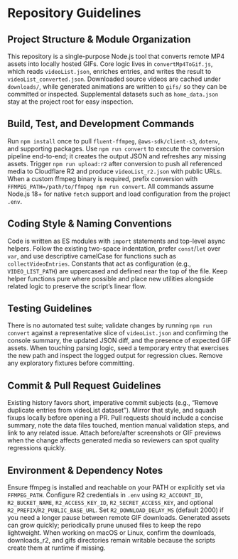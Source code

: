 # Repository Guidelines

## Project Structure & Module Organization
This repository is a single-purpose Node.js tool that converts remote MP4 assets into locally hosted GIFs. Core logic lives in `convertMp4ToGif.js`, which reads `videoList.json`, enriches entries, and writes the result to `videoList_converted.json`. Downloaded source videos are cached under `downloads/`, while generated animations are written to `gifs/` so they can be committed or inspected. Supplemental datasets such as `home_data.json` stay at the project root for easy inspection.

## Build, Test, and Development Commands
Run `npm install` once to pull `fluent-ffmpeg`, `@aws-sdk/client-s3`, `dotenv`, and supporting packages. Use `npm run convert` to execute the conversion pipeline end-to-end; it creates the output JSON and refreshes any missing assets. Trigger `npm run upload:r2` after conversion to push all referenced media to Cloudflare R2 and produce `videoList_r2.json` with public URLs. When a custom ffmpeg binary is required, prefix conversion with `FFMPEG_PATH=/path/to/ffmpeg npm run convert`. All commands assume Node.js 18+ for native `fetch` support and load configuration from the project `.env`.

## Coding Style & Naming Conventions
Code is written as ES modules with `import` statements and top-level async helpers. Follow the existing two-space indentation, prefer `const`/`let` over `var`, and use descriptive camelCase for functions such as `collectVideoEntries`. Constants that act as configuration (e.g., `VIDEO_LIST_PATH`) are uppercased and defined near the top of the file. Keep helper functions pure where possible and place new utilities alongside related logic to preserve the script’s linear flow.

## Testing Guidelines
There is no automated test suite; validate changes by running `npm run convert` against a representative slice of `videoList.json` and confirming the console summary, the updated JSON diff, and the presence of expected GIF assets. When touching parsing logic, seed a temporary entry that exercises the new path and inspect the logged output for regression clues. Remove any exploratory fixtures before committing.

## Commit & Pull Request Guidelines
Existing history favors short, imperative commit subjects (e.g., “Remove duplicate entries from videoList dataset”). Mirror that style, and squash fixups locally before opening a PR. Pull requests should include a concise summary, note the data files touched, mention manual validation steps, and link to any related issue. Attach before/after screenshots or GIF previews when the change affects generated media so reviewers can spot quality regressions quickly.

## Environment & Dependency Notes
Ensure ffmpeg is installed and reachable on your PATH or explicitly set via `FFMPEG_PATH`. Configure R2 credentials in `.env` using `R2_ACCOUNT_ID`, `R2_BUCKET_NAME`, `R2_ACCESS_KEY_ID`, `R2_SECRET_ACCESS_KEY`, and optional `R2_PREFIX`/`R2_PUBLIC_BASE_URL`. Set `R2_DOWNLOAD_DELAY_MS` (default 2000) if you need a longer pause between remote GIF downloads. Generated assets can grow quickly; periodically prune unused files to keep the repo lightweight. When working on macOS or Linux, confirm the downloads, downloads_r2, and gifs directories remain writable because the scripts create them at runtime if missing.
